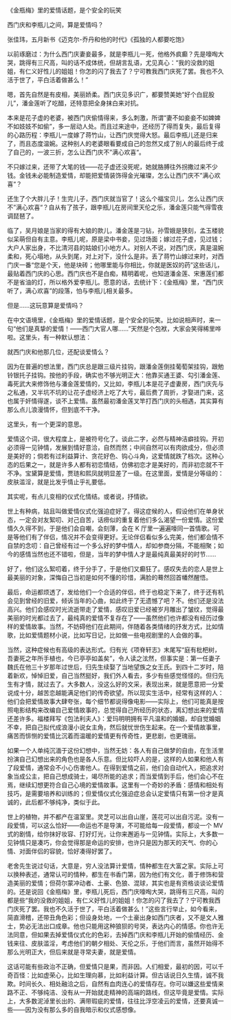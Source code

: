 《金瓶梅》里的爱情话题，是个安全的玩笑

西门庆和李瓶儿之间，算是爱情吗？

张佳玮，五月新书《迈克尔-乔丹和他的时代》《孤独的人都要吃饱》


以前琢磨过：为什么西门庆妻妾最多，就是李瓶儿一死，他格外疯癫？先是嚎啕大哭，跳得有三尺高，叫的话不成体统，但胡言乱语，尤见真心：“我的没救的姐姐，有仁义好性儿的姐姐！你怎的闪了我去了？宁可教我西门庆死了罢。我也不久活于世了，平白活着做甚么！”

嗯，首先自然是有皮相，美丽娇柔。西门庆见多识广，都要赞美她“好个白屁股儿”，潘金莲听了吃醋，还特意把全身抹白来对抗。

本来是花子虚的老婆，被西门庆偷情得来，多么刺激，所谓“妻不如妾妾不如婢婢不如妓妓不如偷”，多一层动人处。而且过来途中，还经历了得而复失，最后复得的心路历程：李瓶儿一度嫁了蒋竹山，让西门庆觉得大怒。最后李瓶儿还是归来了，而且态度温婉。这种别人的老婆眼看要成自己的忽然又成了别人的最后终于成了自己的，一波三折，怎么让西门庆不”满心欢喜“。

不只嫁过来，还带了大笔的钱——花子虚还没死呢，她就胳膊往外拐撒过来不少钱。金钱未必能制造爱情，却能把爱情装饰得金光璀璨，怎么让西门庆不”满心欢喜“？

还生了个大胖儿子！生完儿子，西门庆就当官了！这么个福宝贝儿，怎么让西门庆不”满心欢喜“？自从有了孩子，跟李瓶儿在房间里天伦之乐，潘金莲只能气得雪夜调琵琶了。

临了，吴月娘是当家的得有大娘的款儿，潘金莲是刁钻，孙雪娥是狭刻，孟玉楼貌似呆萌但自有主意。李瓶儿呢，原是梁中书妾，见过场面；嫁过花子虚，见过钱；大户人家出身，不比清河县的姑娘们小地方人。对别人不说，对西门庆，真是温婉柔和，死心塌地，从头到尾，对上对下，没什么是非。丢了蒋竹山嫁过来时，对西门庆一番“您是个天，他是块砖；他哪里能与你相比，你就是医奴的药”这些话儿，最贴着西门庆的心思。西门庆也不是白痴，精明着呢，也知道潘金莲、宋惠莲们都不是省油的灯，所以格外爱李瓶儿。愿意的话，去统计下：《金瓶梅》里，“西门庆听了，满心欢喜”的段落，怕与李瓶儿相关最多。

但是……这玩意算是爱情吗？

在中文语境里，《金瓶梅》里的爱情话题，是个安全的玩笑。比如说相声时，来一句“他们是真挚的爱情！——西门大官人哪……”天然是个包袱，大家会笑得稀里哗啦。这里头，有一种默认想法：

就西门庆和他那几位，还配谈爱情么？

因为在普遍的想法里，西门庆总是跟三级片挂钩，跟潘金莲倒挂葡萄架挂钩，跟勉铃银托子挂钩。按他的手段，确实也不够光明正大：他靠买通王婆、勾引潘金莲、毒死武大来修饰他与潘金莲爱情的，又比如，李瓶儿本是花子虚妻房，西门庆先与之私通，又半坑不坑的让花子虚经济上吃了大亏，最后费了周折，才娶进门来，这也属于奸情得遂，谈不上爱情。虽然最初潘金莲叉竿打西门庆的头相遇，其实算有那么点儿浪漫情怀，但到底不干净。

这里头，有一个更深的意思。

爱情这个词，很大程度上，是被符号化了。谈此二字，必然与精神洁癖挂钩。开初必须得一见钟情，发展到情好意洽，自然而然；中间自然可以有肉欲成分，但必须是美好的；倘若有过利益算计、贪花好色、钩心斗角，这爱情就跌了档次。这种心态的后果之一，就是许多人都有初恋情结，仿佛初恋才是美好的，而非初恋就不干不净。宝黛算是爱情，贾琏和熙凤就明显差了一级。在这里面，爱情是分等级的：皮肤滥淫，就是比发乎情止乎礼要低。

其实呢，有点儿变相的仪式化情结。或者说，抒情欲。

世上有种病，姑且叫做爱情仪式化强迫症好了。得这症候的人，假设他们在单身状态，一定会对友絮叨、对己自苦，话痨似的重复着他们多么渴望一份爱情。这份爱情久久得不到，于是他们会自嘲，会刻薄，会在 K 厅里一遍遍嚎同一首情歌。可是等他们有了伴侣，情况并不会变得更好。无论伴侣看似多么完美，他们都会情不自禁的念叨：自己曾经有过一个多么好的梦中情人，却如参商分隔，不能相聚；如今的感情当然也还不错啦，但是，当年的梦中情人才是最纯真最美好的时节……

好了，他们这么絮叨着，终于分手了，于是他们又癫狂了。感叹失去的恋人是世上最美丽的对象，深悔自己当初是如何不懂的珍惜，满脸的蓦然回首幡然醒悟。

最后，命运都烦透了，发给他们一个合适的伴侣，终于也稳定下来了，终于还有机会见到曾经的旧爱，倾诉当年的心曲，如此终于了无遗憾了吧？不。他们还是没法高兴。他们会感叹时光流逝带走了爱情，感叹旧爱已经被岁月雕出了皱纹，觉得最美丽的时光都过去了，最纯真的爱情不复存在了——虽然他们也许都没有经历过像样的爱情故事。当然，不妨碍他们在此期间，伴随着各类情绪的抒发方式，比如情歌，比如爱情题材小说，比如写日记，比如做一些电视剧里的人会做的事。

当然，这种症候也有高级的表达形式。归有光《项脊轩志》末尾写“庭有枇杷树，吾妻死之年所手植也，今已亭亭如盖矣”，令人读之泫然，但事实是：第一任妻子魏氏在他三十岁那年过世后，归先生续娶了当地望族之女王氏。到四十二岁时，陪着新欢，悼悼旧爱，自己当然挺好，我们外人看去，多少有些感觉怪怪的。但归先生有才情，就过去了。大多数人，没这么好的文采，表现出来，就是愿意把一分爱说成十分，越苦恋越能满足他们的传奇欲望。所以现实生活中，经常有这样的人：他们会把爱情故事大肆夸张，每个细节都说得像电影——实际上，他们可能真是按照电影结构来改编自己爱情故事的，总觉得自己所经历的状态，离幻想出来的爱情还差许多。福楼拜写《包法利夫人》：爱玛明明拥有平凡温和的婚姻，却自觉婚姻不幸，把自己拟代成浪漫小说女主角，然后就忧世伤生起来。在一个爱情故事里，痛苦而悱恻的爱情比沉着而温暖的爱情更有传奇性，更悲剧，也更瑰丽。

如果一个人单纯沉湎于这份幻想中，当然无妨：各人有自己做梦的自由，在生活里扮演自己幻想出来的角色也是各人乐意。但比较吓人的是，这样的人如果和他人有了段爱情，通常会不小心伤害他人。在得到爱情之前，他们会自动代入，把追求对象当成公主，把自己想成骑士，竭尽所能的追求；而当爱情到手后，他们会心不在焉，继续幻想更符合自己心境的爱情故事。这里有一个奇妙的矛盾：感情和相处有技巧，是需要培养和训练的；但爱情仪式化强迫症总会认定爱情只有第一份才是真诚的，此后都不够纯净，类似于此。

世上的植物，并不都产在温室里。灵芝可以出自山崖，莲花可以出自污泥。没有一段爱情，可以这么恰好——命运也不是导演，不可能给每一段爱情，都设一个 MV 式的剧情，给你抹好妆容、打好灯光，让你来邂逅与一见钟情。实际上，大多数一见钟情只是凑巧，你会觉得那是命运的安排，也许只是因为那天的天气、你的心情、对面伴侣的容貌，恰好凑得好罢了。

老舍先生说过句话，大意是，穷人没法算计爱情，情种都生在大富之家。实际上可以换种表述，通常认可的情种，都生在书香门第，因为他们有文化，善于修饰和营造美丽的爱情；但荷尔蒙冲动者、土豪、色狼、混球，其实也是有资格谈谈论爱情的。还是说回《金瓶梅》里，李瓶儿死后，西门庆嚎啕大哭，跳得有三尺高，叫的都是些“我的没救的姐姐，有仁义好性儿的姐姐！你怎的闪了我去了？宁可教我西门庆死了罢。我也不久活于世了，平白活着做甚么！”这些言行举止，如今看来，简直滑稽，还带丑角色彩；但设身处地，一个土豪出身如西门庆者，又不是文人雅士，势必无法出口成章。他也只能用这种狼狈的号哭，表达内心的情感。你也许无法同意，但如果去掉爱情仪式化的色彩，去掉西门庆和李瓶儿开始的偷情经历、金钱来往、皮肤滥淫，考虑他们的朝夕相处、天伦之乐，于他们而言，虽然开始得不那么光明正大，但后来就是寻常夫妻，就是爱情。

这话可能有些政治不正确，但爱情只是果，而非因。人们相爱，最初的因，可以千奇百怪：比如虚荣心，比如生理向慕，比如利益计算。但古话说日久生情，诚不我欺。时间长久、相处融洽之后，自然有血肉连心的爱情存在。你可以嫌这些爱情来路不正、不够纯洁、没有从一开始就走精神的高端的路线，但这毕竟是爱情。实际上，大多数泥淖里长出的、满带瑕疵的爱情，往往比浮空凌云的爱情，还要真诚一些——因为没有那么多的自我暗示和仪式感想像。
